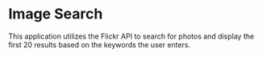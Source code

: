 # Image Search

This application utilizes the Flickr API to search for photos and display the first 20 results based on the keywords the user enters.